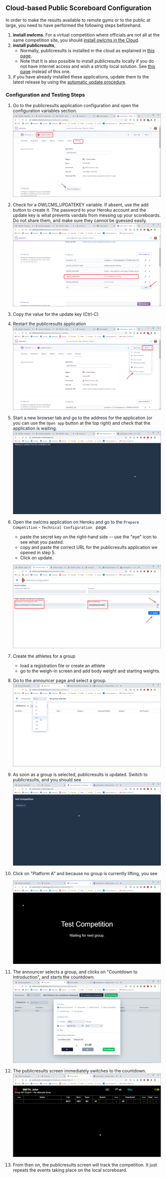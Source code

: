 ## Cloud-based Public Scoreboard Configuration

In order to make the results available to remote gyms or to the public at large, you need to have performed the following steps beforehand.

1. **install owlcms**.  For a virtual competition where officials are not all at the same competition site, you should [install owlcms in the Cloud](Heroku).
2. **install publicresults**, 
   - Normally, publicresults is installed in the cloud as explained in [this page](Remote).
   - Note that It is also possible to install publicresults locally if you do not have internet access and wish a strictly local solution. See [this page](PublicResults_local) instead of this one.
3. if you have already installed these applications, update them to the latest release by using the [automatic update procedure](UpdatingCloudApplications).

### Configuration and Testing Steps

1. Go to the publicresults application configuration and open the configuration variables section.
   ![5tFs827XLo](img/PublicResults/Example/5tFs827XLo.png)

2. Check for a OWLCMS_UPDATEKEY variable.  If absent, use the add button to create it.  The  password to your Heroku account and the update key is what prevents vandals from messing up your scoreboards.  Do not share them, and make sure they cannot be guessed easily.
   ![ljyvckBm6F](img/PublicResults/Example/ljyvckBm6F.png)

3. Copy the value for the update key (Ctrl-C)

4. Restart the publicresults application
   ![6Ihs0ei0Ad](img/PublicResults/Example/6Ihs0ei0Ad.png)

5. Start a new browser tab and go to the address for the application (or you can use the `Open app` button at the top right) and check that the application is waiting.
   ![AAAxZYQKZK](img/PublicResults/Example/AAAxZYQKZK.png)

6. Open the owlcms application on Heroku and go to the `Prepare Competition` - `Technical Configuration ` page.

   - paste the secret key on the right-hand side -- use the "eye" icon to see what you pasted.
   - copy and paste the correct URL for the publicresults application we opened in step 5.
   - Click on update.

   ![GkwHZ4ZHeW](img/PublicResults/Example/GkwHZ4ZHeW.png)

7. Create the athletes for a group

   - load a registration file or create an athlete
   - go to the weigh-in screen and add body weight and starting weights.

8. Go to the announcer page and select a group.
   ![layHD1stff](img/PublicResults/Example/layHD1stff.png)

9. As soon as a group is selected, publicresults is updated.  Switch to publicresults, and you should see
   ![V1YaYXsAWr](img/PublicResults/Example/V1YaYXsAWr.png)

10. Click on "Platform A" and because no group is currently lifting, you see

    ![RIxGO9RShj](img/PublicResults/Example/RIxGO9RShj.png)

11. The announcer selects a group, and clicks on "Countdown to Introduction", and starts the countdown.
    ![vC53fjpSuq](img/PublicResults/Example/vC53fjpSuq.png)

12. The publicresults screen immediately switches to the countdown.![X0qHw40LKh](img/PublicResults/Example/X0qHw40LKh.png)

13. From then on, the publicresults screen will track the competition. It just repeats the events taking place on the local scoreboard.